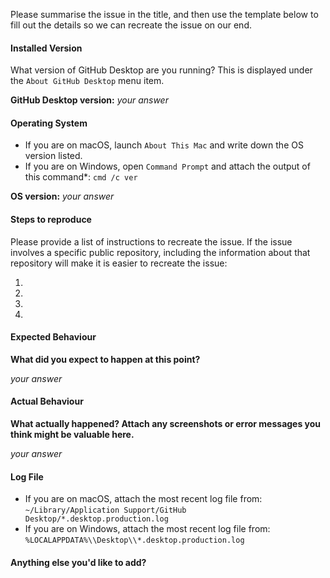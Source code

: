 Please summarise the issue in the title, and then use the template below to
fill out the details so we can recreate the issue on our end.

#### Installed Version

What version of GitHub Desktop are you running? This is displayed under the
`About GitHub Desktop` menu item.

**GitHub Desktop version:** _your answer_

#### Operating System

 - If you are on macOS, launch `About This Mac` and write down the OS version
   listed.
 - If you are on Windows, open `Command Prompt` and attach the output of this
   command*: `cmd /c ver`

**OS version:** _your answer_

#### Steps to reproduce

Please provide a list of instructions to recreate the issue. If the issue
involves a specific public repository, including the information about that
repository will make it is easier to recreate the issue:

 1.
 1.
 1.
 1.

#### Expected Behaviour

**What did you expect to happen at this point?**

_your answer_

#### Actual Behaviour

**What actually happened? Attach any screenshots or error messages you think
might be valuable here.**

_your answer_

#### Log File

 - If you are on macOS, attach the most recent log file from:
   `~/Library/Application Support/GitHub Desktop/*.desktop.production.log`
 - If you are on Windows, attach the most recent log file from:
   `%LOCALAPPDATA%\\Desktop\\*.desktop.production.log`

#### Anything else you'd like to add?

